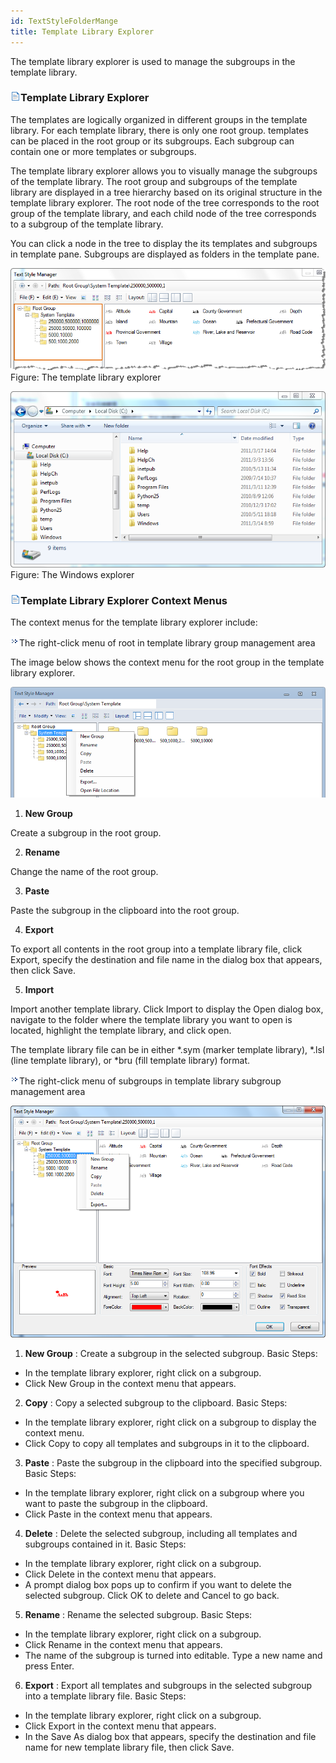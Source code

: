 ```yaml
---
id: TextStyleFolderMange
title: Template Library Explorer 
---  
```



The template library explorer is used to manage the subgroups in the template library.

### ![](../../img/read.gif)Template Library Explorer

The templates are logically organized in different groups in the template library. For each template library, there is only one root group. templates can be placed in the root group or its subgroups. Each subgroup can contain one or more templates or subgroups.

The template library explorer allows you to visually manage the subgroups of the template library. The root group and subgroups of the template library are displayed in a tree hierarchy based on its original structure in the template library explorer. The root node of the tree corresponds to the root group of the template library, and each child node of the tree corresponds to a subgroup of the template library.

You can click a node in the tree to display the its templates and subgroups in template pane. Subgroups are displayed as folders in the template pane.

![](img-en/FolderManage.png)  
Figure: The template library explorer  

![](img-en/WindowsGroupBrowse.png)  
Figure: The Windows explorer  
  
### ![](../../img/read.gif)Template Library Explorer Context Menus

The context menus for the template library explorer include:

![](img-en/close.gif)The right-click menu of root in template library group management area

The image below shows the context menu for the root group in the template library explorer.

![](img-en/RootContextMenu.png)  
  
  1. **New Group**

Create a subgroup in the root group.

  2. **Rename**

Change the name of the root group.

  3. **Paste**

Paste the subgroup in the clipboard into the root group.

  4. **Export**

To export all contents in the root group into a template library file, click Export, specify the destination and file name in the dialog box that appears, then click Save.

  5. **Import**

Import another template library. Click Import to display the Open dialog box, navigate to the folder where the template library you want to open is located, highlight the template library, and click open.

The template library file can be in either *.sym (marker template library), *.lsl (line template library), or *bru (fill template library) format.

![](img-en/close.gif)The right-click menu of subgroups in template library subgroup management area

![](img-en/NodeContextMenu.png)  

  
  1. **New Group** : Create a subgroup in the selected subgroup. Basic Steps: 
  * In the template library explorer, right click on a subgroup. 
  * Click New Group in the context menu that appears.
  2. **Copy** : Copy a selected subgroup to the clipboard. Basic Steps: 
  * In the template library explorer, right click on a subgroup to display the context menu.
  * Click Copy to copy all templates and subgroups in it to the clipboard.
  3. **Paste** : Paste the subgroup in the clipboard into the specified subgroup. Basic Steps: 
  * In the template library explorer, right click on a subgroup where you want to paste the subgroup in the clipboard.
  * Click Paste in the context menu that appears.
  4. **Delete** : Delete the selected subgroup, including all templates and subgroups contained in it. Basic Steps: 
  * In the template library explorer, right click on a subgroup.
  * Click Delete in the context menu that appears.
  * A prompt dialog box pops up to confirm if you want to delete the selected subgroup. Click OK to delete and Cancel to go back.
  5. **Rename** : Rename the selected subgroup. Basic Steps: 
  * In the template library explorer, right click on a subgroup.
  * Click Rename in the context menu that appears.
  * The name of the subgroup is turned into editable. Type a new name and press Enter.
  6. **Export** : Export all templates and subgroups in the selected subgroup into a template library file. Basic Steps: 
  * In the template library explorer, right click on a subgroup.
  * Click Export in the context menu that appears.
  * In the Save As dialog box that appears, specify the destination and file name for new template library file, then click Save.
